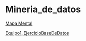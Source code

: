 # Mineria_de_datos

[Mapa Mental](https://github.com/CesarDominguez27/Mineria_de_datos/blob/main/Mapa%20mental%20Minería.pdf)

[Equipo1_EjercicioBaseDeDatos](https://github.com/CesarDominguez27/Mineria_de_datos/blob/main/Equipo_1-Ejercicio%20base%20de%20datos.pdf)
